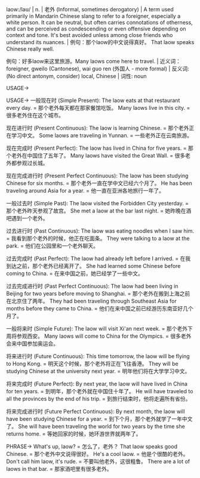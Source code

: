 laow:/laʊ/ | n. | 老外 (Informal, sometimes derogatory) | A term used primarily in Mandarin Chinese slang to refer to a foreigner, especially a white person.  It can be neutral, but often carries connotations of otherness, and can be perceived as condescending or even offensive depending on context and tone.  It's best avoided unless among close friends who understand its nuances. |  例句：那个laow的中文说得真好。 That laow speaks Chinese really well.

例句：好多laow来这里旅游。Many laows come here to travel. | 近义词：foreigner, gweilo (Cantonese), wai guo ren (外国人 - more formal) | 反义词: (No direct antonym, consider) local, Chinese | 词性: noun

USAGE->

USAGE->
一般现在时 (Simple Present):
The laow eats at that restaurant every day. =  那个老外每天都在那家餐馆吃饭。
Many laows live in this city. = 很多老外住在这个城市。

现在进行时 (Present Continuous):
The laow is learning Chinese. =  那个老外正在学习中文。
Some laows are traveling in Yunnan. = 一些老外正在云南旅游。

现在完成时 (Present Perfect):
The laow has lived in China for five years. = 那个老外在中国住了五年了。
Many laows have visited the Great Wall. = 很多老外都参观过长城。

现在完成进行时 (Present Perfect Continuous):
The laow has been studying Chinese for six months. =  那个老外一直在学中文已经六个月了。
He has been traveling around Asia for a year. = 他一直在亚洲各地旅行一年了。


一般过去时 (Simple Past):
The laow visited the Forbidden City yesterday. = 那个老外昨天参观了故宫。
She met a laow at the bar last night. = 她昨晚在酒吧遇到一个老外。

过去进行时 (Past Continuous):
The laow was eating noodles when I saw him. = 我看到那个老外的时候，他正在吃面条。
They were talking to a laow at the park. = 他们在公园里和一个老外聊天。

过去完成时 (Past Perfect):
The laow had already left before I arrived. = 在我到达之前，那个老外已经离开了。
She had learned some Chinese before coming to China. = 在来中国之前，她已经学了一些中文。

过去完成进行时 (Past Perfect Continuous):
The laow had been living in Beijing for two years before moving to Shanghai. = 那个老外在搬到上海之前在北京住了两年。
They had been traveling through Southeast Asia for months before they came to China. = 他们在来中国之前已经游历东南亚好几个月了。

一般将来时 (Simple Future):
The laow will visit Xi'an next week. = 那个老外下周将参观西安。
Many laows will come to China for the Olympics. = 很多老外会来中国参加奥运会。

将来进行时 (Future Continuous):
This time tomorrow, the laow will be flying to Hong Kong. = 明天这个时候，那个老外将正在飞往香港。
They will be studying Chinese at the university next year. = 明年他们将在大学学习中文。

将来完成时 (Future Perfect):
By next year, the laow will have lived in China for ten years. = 到明年，那个老外就在中国住十年了。
He will have traveled to all the provinces by the end of his trip. = 到旅行结束时，他将走遍所有省份。

将来完成进行时 (Future Perfect Continuous):
By next month, the laow will have been studying Chinese for a year. = 到下个月，那个老外就学了一年中文了。
She will have been traveling the world for two years by the time she returns home. = 等她回家的时候，她环游世界就两年了。


PHRASE->
What's up, laow? =  怎么了，老外？
That laow speaks good Chinese. = 那个老外中文说得很好。
He's a cool laow.  = 他是个很酷的老外。
Don't call him laow, it's rude. = 不要叫他老外，这很粗鲁。
There are a lot of laows in that bar. = 那家酒吧里有很多老外。
